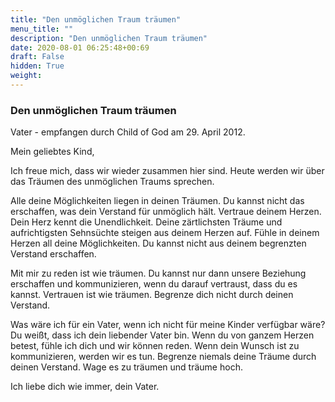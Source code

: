 ```yaml
---
title: "Den unmöglichen Traum träumen"
menu_title: ""
description: "Den unmöglichen Traum träumen"
date: 2020-08-01 06:25:48+00:69
draft: False
hidden: True
weight:
---
```

### Den unmöglichen Traum träumen

Vater - empfangen durch Child of God am 29. April 2012.

Mein geliebtes Kind,

Ich freue mich, dass wir wieder zusammen hier sind. Heute werden wir über das Träumen des unmöglichen Traums sprechen.

Alle deine Möglichkeiten liegen in deinen Träumen. Du kannst nicht das erschaffen, was dein Verstand für unmöglich hält. Vertraue deinem Herzen. Dein Herz kennt die Unendlichkeit. Deine zärtlichsten Träume und aufrichtigsten Sehnsüchte steigen aus deinem Herzen auf. Fühle in deinem Herzen all deine Möglichkeiten. Du kannst nicht aus deinem begrenzten Verstand erschaffen.

Mit mir zu reden ist wie träumen. Du kannst nur dann unsere Beziehung erschaffen und kommunizieren, wenn du darauf vertraust, dass du es kannst. Vertrauen ist wie träumen. Begrenze dich nicht durch deinen Verstand.

Was wäre ich für ein Vater, wenn ich nicht für meine Kinder verfügbar wäre? Du weißt, dass ich dein liebender Vater bin. Wenn du von ganzem Herzen betest, fühle ich dich und wir können reden. Wenn dein Wunsch ist zu kommunizieren, werden wir es tun. Begrenze niemals deine Träume durch deinen Verstand. Wage es zu träumen und träume hoch.

Ich liebe dich wie immer, dein Vater.
